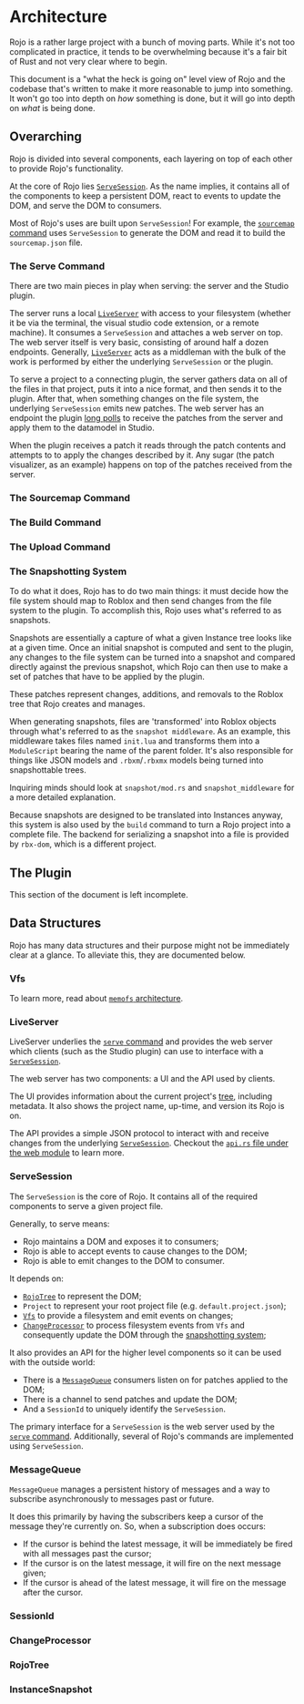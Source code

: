 # Architecture

Rojo is a rather large project with a bunch of moving parts. While it's not too complicated in practice, it tends to be overwhelming because it's a fair bit of Rust and not very clear where to begin.

This document is a "what the heck is going on" level view of Rojo and the codebase that's written to make it more reasonable to jump into something. It won't go too into depth on *how* something is done, but it will go into depth on *what* is being done.

## Overarching

Rojo is divided into several components, each layering on top of each other to provide Rojo's functionality.

At the core of Rojo lies [`ServeSession`](#servesession). As the name implies, it contains all of the components to keep a persistent DOM, react to events to update the DOM, and serve the DOM to consumers.

Most of Rojo's uses are built upon `ServeSession`! For example, the [`sourcemap` command](#sourcemapcommand) uses `ServeSession` to generate the DOM and read it to build the `sourcemap.json` file.

### The Serve Command

There are two main pieces in play when serving: the server and the Studio plugin.

The server runs a local [`LiveServer`](#liveserver) with access to your filesystem (whether it be via the terminal, the visual studio code extension, or a remote machine). It consumes a `ServeSession` and attaches a web server on top. The web server itself is very basic, consisting of around half a dozen endpoints. Generally, [`LiveServer`](#liveserver) acts as a middleman with the bulk of the work is performed by either the underlying `ServeSession` or the plugin. 

To serve a project to a connecting plugin, the server gathers data on all of the files in that project, puts it into a nice format, and then sends it to the plugin. After that, when something changes on the file system, the underlying `ServeSession` emits new patches. The web server has an endpoint the plugin [long polls](https://en.wikipedia.org/wiki/Push_technology#Long_polling) to receive the patches from the server and apply them to the datamodel in Studio.

When the plugin receives a patch it reads through the patch contents and attempts to to apply the changes described by it. Any sugar (the patch visualizer, as an example) happens on top of the patches received from the server.

### The Sourcemap Command
### The Build Command
### The Upload Command

### The Snapshotting System

To do what it does, Rojo has to do two main things: it must decide how the file system should map to Roblox and then send changes from the file system to the plugin. To accomplish this, Rojo uses what's referred to as snapshots.

Snapshots are essentially a capture of what a given Instance tree looks like at a given time. Once an initial snapshot is computed and sent to the plugin, any changes to the file system can be turned into a snapshot and compared directly against the previous snapshot, which Rojo can then use to make a set of patches that have to be applied by the plugin.

These patches represent changes, additions, and removals to the Roblox tree that Rojo creates and manages.

When generating snapshots, files are 'transformed' into Roblox objects through what's referred to as the `snapshot middleware`. As an example, this middleware takes files named `init.lua` and transforms them into a `ModuleScript` bearing the name of the parent folder. It's also responsible for things like JSON models and `.rbxm`/`.rbxmx` models being turned into snapshottable trees.

Inquiring minds should look at `snapshot/mod.rs` and `snapshot_middleware` for a more detailed explanation.

Because snapshots are designed to be translated into Instances anyway, this system is also used by the `build` command to turn a Rojo project into a complete file. The backend for serializing a snapshot into a file is provided by `rbx-dom`, which is a different project.

## The Plugin

This section of the document is left incomplete.

## Data Structures

Rojo has many data structures and their purpose might not be immediately clear at a glance. To alleviate this, they are documented below.

### Vfs

To learn more, read about [`memofs` architecture](crates/memofs/ARCHITECTURE.md).

### LiveServer

LiveServer underlies the [`serve` command](#the-serve-command) and provides the web server which clients (such as the Studio plugin) can use to interface with a [`ServeSession`](#servesession).

The web server has two components: a UI and the API used by clients.

The UI provides information about the current project's [tree](#rojotree), including metadata. It also shows the project name, up-time, and version its Rojo is on.

The API provides a simple JSON protocol to interact with and receive changes from the underlying [`ServeSession`](#servesession). Checkout the [`api.rs` file under the web module](src/web/api.rs) to learn more.

### ServeSession

The `ServeSession` is the core of Rojo. It contains all of the required components to serve a given project file.

Generally, to serve means:

- Rojo maintains a DOM and exposes it to consumers;
- Rojo is able to accept events to cause changes to the DOM;
- Rojo is able to emit changes to the DOM to consumer.

It depends on:

- [`RojoTree`](#rojotree) to represent the DOM;
- `Project` to represent your root project file (e.g. `default.project.json`);
- [`Vfs`](#vfs) to provide a filesystem and emit events on changes;
- [`ChangeProcessor`](#changeprocessor) to process filesystem events from `Vfs` and consequently update the DOM through the [snapshotting system](#the-snapshotting-system);

It also provides an API for the higher level components so it can be used with the outside world:

- There is a [`MessageQueue`](#messagequeue) consumers listen on for patches applied to the DOM;
- There is a channel to send patches and update the DOM;
- And a `SessionId` to uniquely identify the `ServeSession`.

The primary interface for a `ServeSession` is the web server used by the [`serve` command](#servecommand). Additionally, several of Rojo's commands are implemented using `ServeSession`.

### MessageQueue

`MessageQueue` manages a persistent history of messages and a way to subscribe asynchronously to messages past or future.

It does this primarily by having the subscribers keep a cursor of the message they're currently on. So, when a subscription does occurs:

- If the cursor is behind the latest message, it will be immediately be fired with all messages past the cursor;
- If the cursor is on the latest message, it will fire on the next message given;
- If the cursor is ahead of the latest message, it will fire on the message after the cursor.

### SessionId

### ChangeProcessor

### RojoTree

### InstanceSnapshot
